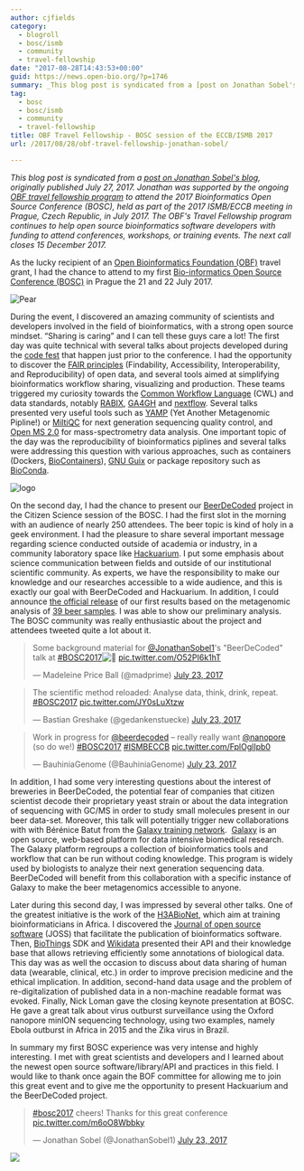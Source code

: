 ```yaml
---
author: cjfields
category:
  - blogroll
  - bosc/ismb
  - community
  - travel-fellowship
date: "2017-08-28T14:43:53+00:00"
guid: https://news.open-bio.org/?p=1746
summary: _This blog post is syndicated from a [post on Jonathan Sobel's blog](https://jonathansobel1.wordpress.com/2017/07/27/bosc-session-of-the-eccbismb-2017/), originally published July 27, 2017. Jonathan was supported by the ongoing [OBF travel fellowship program](https://github.com/OBF/obf-docs/blob/master/Travel_fellowships.md) to attend the 2017 Bioinformatics Open Source Conference (BOSC), held as part of the 2017 ISMB/ECCB meeting in Prague, Czech Republic, in July 2017._ _The OBF's Travel Fellowship program continues to help open source bioinformatics software developers with funding to attend conferences, workshops, or training events. The next call closes 15 December 2017._
tag:
  - bosc
  - bosc/ismb
  - community
  - travel-fellowship
title: OBF Travel Fellowship - BOSC session of the ECCB/ISMB 2017
url: /2017/08/28/obf-travel-fellowship-jonathan-sobel/

---
```

_This blog post is syndicated from a [post on Jonathan Sobel's blog](https://jonathansobel1.wordpress.com/2017/07/27/bosc-session-of-the-eccbismb-2017/), originally published July 27, 2017. Jonathan was supported by the ongoing [OBF travel fellowship program](https://github.com/OBF/obf-docs/blob/master/Travel_fellowships.md) to attend the 2017 Bioinformatics Open Source Conference (BOSC), held as part of the 2017 ISMB/ECCB meeting in Prague, Czech Republic, in July 2017._ _The OBF's Travel Fellowship program continues to help open source bioinformatics software developers with funding to attend conferences, workshops, or training events. The next call closes 15 December 2017._

As the lucky recipient of an [Open Bioinformatics Foundation (OBF)](/obf-hugo-test/wiki/Main_Page) travel grant, I had the chance to attend to my first [Bio-informatics Open Source Conference (BOSC)](/obf-hugo-test/wiki/BOSC_2017) in Prague the 21 and 22 July 2017.

![Pear](https://jonathansobel1.files.wordpress.com/2017/07/pear.png?w=164&h=117)

During the event, I discovered an amazing community of scientists and developers involved in the field of bioinformatics, with a strong open source mindset. “Sharing is caring” and I can tell these guys care a lot! The first day was quite technical with several talks about projects developed during the [code fest](/obf-hugo-test/wiki/Codefest_2017) that happen just prior to the conference. I had the opportunity to discover the [FAIR principles](https://www.nature.com/articles/sdata201618) (Findability, Accessibility, Interoperability, and Reproducibility) of open data, and several tools aimed at simplifying bioinformatics workflow sharing, visualizing and production. These teams triggered my curiosity towards the [Common Workflow Language](http://www.commonwl.org/draft-3/UserGuide.html) (CWL) and data standards, notably [RABIX](http://rabix.io/), [GA4GH](http://ga4gh.org/#/) and [nextflow](https://www.nextflow.io/index.html). Several talks presented very useful tools such as [YAMP](https://github.com/alesssia/YAMP) (Yet Another Metagenomic Pipline!) or [MiltiQC](http://multiqc.info/) for next generation sequencing quality control, and [Open MS 2.0](https://www.openms.de/) for mass-spectrometry data analysis. One important topic of the day was the reproducibility of bioinformatics piplines and several talks were addressing this question with various approaches, such as containers (Dockers, [BioContainers](https://biocontainers.pro/)), [GNU Guix](https://www.gnu.org/software/guix/) or package repository such as [BioConda](https://bioconda.github.io/).

![logo](https://jonathansobel1.files.wordpress.com/2017/07/logo.png?w=339&h=168)

On the second day, I had the chance to present our [BeerDeCoded](http://www.genome.beer/) project in the Citizen Science session of the BOSC. I had the first slot in the morning with an audience of nearly 250 attendees. The beer topic is kind of holy in a geek environment. I had the pleasure to share several important message regarding science conducted outside of academia or industry, in a community laboratory space like [Hackuarium](http://www.hackuarium.ch/en/). I put some emphasis about science communication between fields and outside of our institutional scientific community. As experts, we have the responsibility to make our knowledge and our researches accessible to a wide audience, and this is exactly our goal with BeerDeCoded and Hackuarium. In addition, I could announce [the official release](https://github.com/beerdecoded/Beer_ITS_analysis) of our first results based on the metagenomic analysis of [39 beer samples](https://www.ncbi.nlm.nih.gov/bioproject/PRJNA388541/). I was able to show our preliminary analysis. The BOSC community was really enthusiastic about the project and attendees tweeted quite a lot about it.

> Some background material for [@JonathanSobel1](https://twitter.com/JonathanSobel1)'s "BeerDeCoded" talk at [#BOSC2017](https://twitter.com/hashtag/BOSC2017?src=hash)![🍺](https://s0.wp.com/wp-content/mu-plugins/wpcom-smileys/twemoji/2/72x72/1f37a.png) [pic.twitter.com/O52PI6k1hT](https://t.co/O52PI6k1hT)
>
> — Madeleine Price Ball (@madprime) [July 23, 2017](https://twitter.com/madprime/status/889038522836975616)

> The scientific method reloaded: Analyse data, think, drink, repeat. [#BOSC2017](https://twitter.com/hashtag/BOSC2017?src=hash) [pic.twitter.com/JY0sLuXtzw](https://t.co/JY0sLuXtzw)
>
> — Bastian Greshake (@gedankenstuecke) [July 23, 2017](https://twitter.com/gedankenstuecke/status/889038120691392513)

> Work in progress for [@beerdecoded](https://twitter.com/beerdecoded) – really really want [@nanopore](https://twitter.com/nanopore) (so do we!) [#BOSC2017](https://twitter.com/hashtag/BOSC2017?src=hash) [#ISMBECCB](https://twitter.com/hashtag/ISMBECCB?src=hash) [pic.twitter.com/FplOglIpb0](https://t.co/FplOglIpb0)
>
> — BauhiniaGenome (@BauhiniaGenome) [July 23, 2017](https://twitter.com/BauhiniaGenome/status/889039041215303680)

In addition, I had some very interesting questions about the interest of breweries in BeerDeCoded, the potential fear of companies that citizen scientist decode their proprietary yeast strain or about the data integration of sequencing with GC/MS in order to study small molecules present in our beer data-set. Moreover, this talk will potentially trigger new collaborations with with Bérénice Batut from the [Galaxy training network](https://galaxyproject.org/teach/gtn/).  [Galaxy](https://usegalaxy.org/) is an open source, web-based platform for data intensive biomedical research. The Galaxy platform regroups a collection of bioinformatics tools and workflow that can be run without coding knowledge. This program is widely used by biologists to analyze their next generation sequencing data. BeerDeCoded will benefit from this collaboration with a specific instance of Galaxy to make the beer metagenomics accessible to anyone.

Later during this second day, I was impressed by several other talks. One of the greatest initiative is the work of the [H3ABioNet](http://www.h3abionet.org/), which aim at training bioinformaticians in Africa. I discovered the [Journal of open source software](http://joss.theoj.org/about) (JOSS) that facilitate the publication of bioinformatics software. Then, [BioThings](http://biothings.io/#) SDK and [Wikidata](https://www.wikidata.org/wiki/Wikidata:Main_Page) presented their API and their knowledge base that allows retrieving efficiently some annotations of biological data. This day was as well the occasion to discuss about data sharing of human data (wearable, clinical, etc.) in order to improve precision medicine and the ethical implication. In addition, second-hand data usage and the problem of re-digitalization of published data in a non-machine readable format was evoked. Finally, Nick Loman gave the closing keynote presentation at BOSC. He gave a great talk about virus outburst surveillance using the Oxford nanopore minION sequencing technology, using two examples, namely Ebola outburst in Africa in 2015 and the Zika virus in Brazil.

In summary my first BOSC experience was very intense and highly interesting. I met with great scientists and developers and I learned about the newest open source software/library/API and practices in this field. I would like to thank once again the BOF committee for allowing me to join this great event and to give me the opportunity to present Hackuarium and the BeerDeCoded project.

> [#bosc2017](https://twitter.com/hashtag/bosc2017?src=hash) cheers! Thanks for this great conference [pic.twitter.com/m6oO8Wbbky](https://t.co/m6oO8Wbbky)
>
> — Jonathan Sobel (@JonathanSobel1) [July 23, 2017](https://twitter.com/JonathanSobel1/status/889229547102666752)

[![](http://feeds.wordpress.com/1.0/comments/jonathansobel1.wordpress.com/73/)](http://feeds.wordpress.com/1.0/gocomments/jonathansobel1.wordpress.com/73/)
